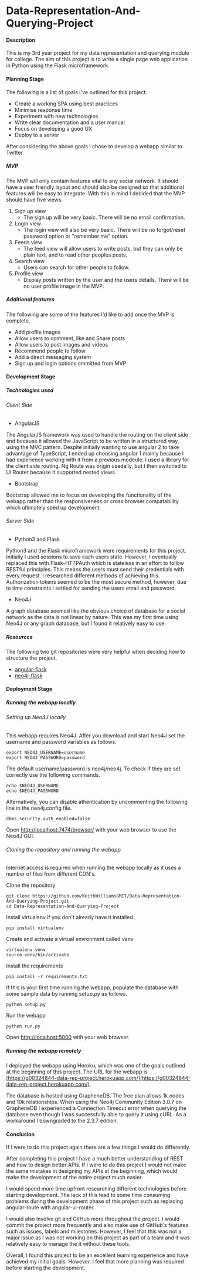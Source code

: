 # Data-Representation-And-Querying-Project

#### Description
This is my 3rd year project for my data representation and querying module for college. The aim of this project is to write a single page web application in Python using the Flask microframework.

#### Planning Stage

The following is a list of goals I've outlined for this project.
+ Create a working SPA using best practices
+ Minimise response time
+ Experiment with new technologies
+ Write clear documentation and a user manual
+ Focus on developing a good UX
+ Deploy to a server

After considering the above goals I chose to develop a webapp similar to Twitter.

##### MVP
The MVP will only contain features vital to any social network. It should have a user friendly layout and should also be designed so that additional features will be easy to integrate. With this in mind I decided that the MVP should have five views.

1. Sign up view
   - The sign up will be very basic. There will be no email confirmation.
2. Login view
   - The login view will also be very basic. There will be no forgot/reset password option or "remember me" option.
3. Feeds view
   - The feed view will allow users to write posts, but they can only be plain text, and to read other peoples posts.
4. Search view
   - Users can search for other people to follow.
5. Profile view
   - Display posts written by the user and the users details. There will be no user profile image in the MVP.

##### Additional features
The following are some of the features I'd like to add once the MVP is complete.
+ Add profile images
+ Allow users to comment, like and Share posts
+ Allow users to post images and videos
+ Recommend people to follow
+ Add a direct messaging system
+ Sign up and login options ommitted from MVP

#### Development Stage

##### Technologies used

###### Client Side
- AngularJS

The AngularJS framework was used to handle the routing on the client side and because it allowed the JavaScript to be written in a structured way, using the MVC pattern. Despite initially wanting to use angular 2 to take advantage of TypeScript, I ended up choosing angular 1 mainly because I had experience working with it from a previous modeule. I used a library for the client side routing. Ng Route was origin usedally, but I then switched to UI Router because it supported nested views.

- Bootstrap

Bootstrap allowed me to focus on developing the functionality of the webapp rather than the responsiveness or cross browser compatability which ultimately sped up development.

###### Server Side
- Python3 and Flask

Python3 and the Flask microframework were requirements for this project. Initially I used sessions to save each users state. However, I eventually replaced this with Flask-HTTPAuth which is stateless in an effort to follow RESTful principles. This means the users must send their credentials with every request. I researched different methods of achieving this. Authorization tokens seemed to be the most secure method, however, due to time constraints I settled for sending the users email and password.

- Neo4J

A graph database seemed like the obvious choice of database for a social network as the data is not linear by nature. This was my first time using Neo4J or any graph database, but I found it relatively easy to use.

##### Resources
The following two git repositories were very helpful when deciding how to structure the project.
+ [angular-flask](https://github.com/shea256/angular-flask)
+ [neo4j-flask](https://github.com/nicolewhite/neo4j-flask)

#### Deployment Stage

##### Running the webapp locally

###### Setting up Neo4J locally
This webapp requires Neo4J. After you download and start Neo4J set the username and password variables as follows.
```
export NEO4J_USERNAME=username
export NEO4J_PASSWORD=password
```

The default username/password is neo4j/neo4j. To check if they are set correctly use the following commands.
```
echo $NEO4J_USERNAME
echo $NEO4J_PASSWORD
```

Alternatively, you can disable athentication by uncommenting the following line in the neo4j.config file.
```
dbms.security.auth_enabled=false
```

Open [http://localhost:7474/browser/](http://localhost:7474/browser/) with your web browser to use the Neo4J GUI.

###### Cloning the repository and running the webapp
Internet access is required when running the webapp locally as it uses a number of files from different CDN's.

Clone the repository
```
git clone https://github.com/KeithWilliamsGMIT/Data-Representation-And-Querying-Project.git
cd Data-Representation-And-Querying-Project
```

Install virtualenv if you don't already have it installed
```
pip install virtualenv
```

Create and activate a virtual envronment called venv
```
virtualenv venv
source venv/bin/activate
```

Install the requirements
```
pip install -r requirements.txt
```

If this is your first time running the webapp, populate the database with some sample data by running setup.py as follows.
```
python setup.py
```

Run the webapp
```
python run.py
```

Open [http://localhost:5000](http://localhost:5000) with your web browser.

##### Running the webapp remotely
I deployed the webapp using Heroku, which was one of the goals outlined at the beginning of this project. The URL for the webapp is [https://g00324844-data-rep-project.herokuapp.com/](https://g00324844-data-rep-project.herokuapp.com/).

The database is hosted using GrapheneDB. The free plan allows 1k nodes and 10k relationships. When using the Neo4j Community Edition 3.0.7 on GrapheneDB I experienced a Connection Timeout error when querying the database even though I was successfully able to query it using cURL. As a workaround I downgraded to the 2.3.7 edition.

#### Conclusion
If I were to do this project again there are a few things I would do differently.

After completing this project I have a much better understanding of REST and how to design better APIs. If I were to do this project I would not make the same mistakes in designing my APIs at the beginning, which would make the development of the entire project much easier.

I would spend more time upfront researching different technologies before starting development. The lack of this lead to some time consuming problems during the development phase of this project such as replacing angular-route with angular-ui-router.

I would also involve git and GitHub more throughout the project. I would commit the project more frequently and also make use of GitHub's features such as issues, labels and milestones. However, I feel that this was not a major issue as I was not working on this project as part of a team and it was relatively easy to manage the it without these tools.

Overall, I found this project to be an excellent learning experience and have achieved my initial goals. However, I feel that more planning was required before starting the development.